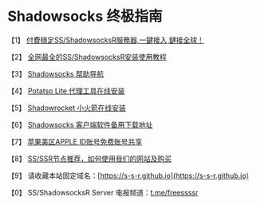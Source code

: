 # Shadowsocks 终极指南

【1】 [付費穩定SS/ShadowsocksR服務器,一鍵接入,鏈接全球！](https://s-s-r.github.io)

【2】 [全网最全的SS/ShadowsocksR安装使用教程](https://shadowsocks-help.github.io/Shadowsocks/)

【3】 [Shadowsocks 帮助导航](https://shadowsocks-help.github.io/)

【4】 [Potatso Lite 代理工具在线安装](https://shadowsocks-help.github.io/Potatso-Lite)

【5】 [Shadowrocket 小火箭在线安装](https://shadowsocks-help.github.io/ios)

【6】 [Shadowsocks 客户端软件备用下载地址](https://shadowsocks-help.github.io/Shadowsocks/download.html)

【7】 [苹果美区APPLE ID账号免费账号共享](https://shadowsocks-help.github.io/Shadowsocks/appleid.html)

【8】 [SS/SSR节点推荐，如何使用我们的网站及购买](wiki.md)

【9】 请收藏本站固定域名：[https://s-s-r.github.io](https://s-s-r.github.io)

【0】 SS/ShadowsocksR Server 电报频道：[t.me/freessssr](https://t.me/joinchat/AAAAAFiGDMSvicw0X8Yc_g) 
